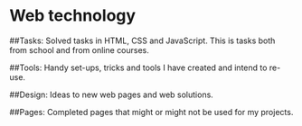 # Web technology

##Tasks:
Solved tasks in HTML, CSS and JavaScript.
This is tasks both from school and from online courses.


##Tools:
Handy set-ups, tricks and tools I have created and intend to re-use.


##Design:
Ideas to new web pages and web solutions.


##Pages:
Completed pages that might or might not be used for my projects.
